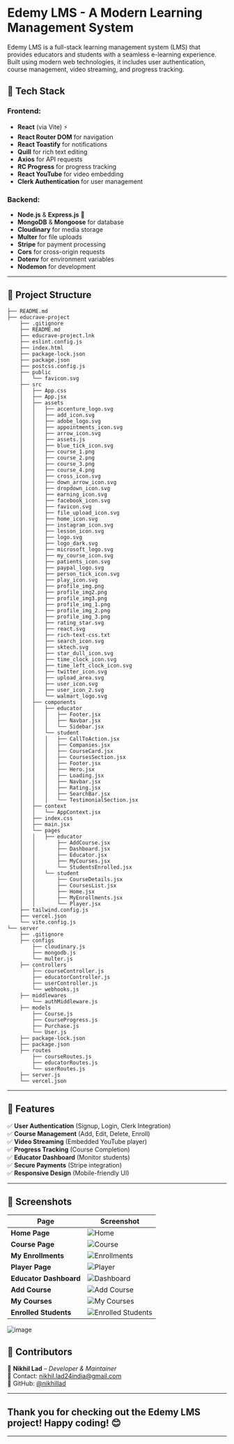 
# Edemy LMS - A Modern Learning Management System


Edemy LMS is a full-stack learning management system (LMS) that provides educators and students with a seamless e-learning experience. Built using modern web technologies, it includes user authentication, course management, video streaming, and progress tracking.

## 🚀 Tech Stack

### Frontend:
- **React** (via Vite) ⚡
- **React Router DOM** for navigation
- **React Toastify** for notifications
- **Quill** for rich text editing
- **Axios** for API requests
- **RC Progress** for progress tracking
- **React YouTube** for video embedding
- **Clerk Authentication** for user management

### Backend:
- **Node.js** & **Express.js** 🚀
- **MongoDB** & **Mongoose** for database
- **Cloudinary** for media storage
- **Multer** for file uploads
- **Stripe** for payment processing
- **Cors** for cross-origin requests
- **Dotenv** for environment variables
- **Nodemon** for development

---

## 📂 Project Structure
```
├── README.md
├── educrave-project
    ├── .gitignore
    ├── README.md
    ├── educrave-project.lnk
    ├── eslint.config.js
    ├── index.html
    ├── package-lock.json
    ├── package.json
    ├── postcss.config.js
    ├── public
    │   └── favicon.svg
    ├── src
    │   ├── App.css
    │   ├── App.jsx
    │   ├── assets
    │   │   ├── accenture_logo.svg
    │   │   ├── add_icon.svg
    │   │   ├── adobe_logo.svg
    │   │   ├── appointments_icon.svg
    │   │   ├── arrow_icon.svg
    │   │   ├── assets.js
    │   │   ├── blue_tick_icon.svg
    │   │   ├── course_1.png
    │   │   ├── course_2.png
    │   │   ├── course_3.png
    │   │   ├── course_4.png
    │   │   ├── cross_icon.svg
    │   │   ├── down_arrow_icon.svg
    │   │   ├── dropdown_icon.svg
    │   │   ├── earning_icon.svg
    │   │   ├── facebook_icon.svg
    │   │   ├── favicon.svg
    │   │   ├── file_upload_icon.svg
    │   │   ├── home_icon.svg
    │   │   ├── instagram_icon.svg
    │   │   ├── lesson_icon.svg
    │   │   ├── logo.svg
    │   │   ├── logo_dark.svg
    │   │   ├── microsoft_logo.svg
    │   │   ├── my_course_icon.svg
    │   │   ├── patients_icon.svg
    │   │   ├── paypal_logo.svg
    │   │   ├── person_tick_icon.svg
    │   │   ├── play_icon.svg
    │   │   ├── profile_img.png
    │   │   ├── profile_img2.png
    │   │   ├── profile_img3.png
    │   │   ├── profile_img_1.png
    │   │   ├── profile_img_2.png
    │   │   ├── profile_img_3.png
    │   │   ├── rating_star.svg
    │   │   ├── react.svg
    │   │   ├── rich-text-css.txt
    │   │   ├── search_icon.svg
    │   │   ├── sktech.svg
    │   │   ├── star_dull_icon.svg
    │   │   ├── time_clock_icon.svg
    │   │   ├── time_left_clock_icon.svg
    │   │   ├── twitter_icon.svg
    │   │   ├── upload_area.svg
    │   │   ├── user_icon.svg
    │   │   ├── user_icon_2.svg
    │   │   └── walmart_logo.svg
    │   ├── components
    │   │   ├── educator
    │   │   │   ├── Footer.jsx
    │   │   │   ├── Navbar.jsx
    │   │   │   └── Sidebar.jsx
    │   │   └── student
    │   │   │   ├── CallToAction.jsx
    │   │   │   ├── Companies.jsx
    │   │   │   ├── CourseCard.jsx
    │   │   │   ├── CoursesSection.jsx
    │   │   │   ├── Footer.jsx
    │   │   │   ├── Hero.jsx
    │   │   │   ├── Loading.jsx
    │   │   │   ├── Navbar.jsx
    │   │   │   ├── Rating.jsx
    │   │   │   ├── SearchBar.jsx
    │   │   │   └── TestimonialSection.jsx
    │   ├── context
    │   │   └── AppContext.jsx
    │   ├── index.css
    │   ├── main.jsx
    │   └── pages
    │   │   ├── educator
    │   │       ├── AddCourse.jsx
    │   │       ├── Dashboard.jsx
    │   │       ├── Educator.jsx
    │   │       ├── MyCourses.jsx
    │   │       └── StudentsEnrolled.jsx
    │   │   └── student
    │   │       ├── CourseDetails.jsx
    │   │       ├── CoursesList.jsx
    │   │       ├── Home.jsx
    │   │       ├── MyEnrollments.jsx
    │   │       └── Player.jsx
    ├── tailwind.config.js
    ├── vercel.json
    └── vite.config.js
└── server
    ├── .gitignore
    ├── configs
        ├── cloudinary.js
        ├── mongodb.js
        └── multer.js
    ├── controllers
        ├── courseController.js
        ├── educatorController.js
        ├── userController.js
        └── webhooks.js
    ├── middlewares
        └── authMiddleware.js
    ├── models
        ├── Course.js
        ├── CourseProgress.js
        ├── Purchase.js
        └── User.js
    ├── package-lock.json
    ├── package.json
    ├── routes
        ├── courseRoutes.js
        ├── educatorRoutes.js
        └── userRoutes.js
    ├── server.js
    └── vercel.json

```

---

## 🌟 Features

✅ **User Authentication** (Signup, Login, Clerk Integration)  
✅ **Course Management** (Add, Edit, Delete, Enroll)  
✅ **Video Streaming** (Embedded YouTube player)  
✅ **Progress Tracking** (Course Completion)  
✅ **Educator Dashboard** (Monitor students)  
✅ **Secure Payments** (Stripe integration)  
✅ **Responsive Design** (Mobile-friendly UI)  

---

## 📸 Screenshots

| Page | Screenshot |
|------|-----------|
| **Home Page** | ![Home](https://github.com/user-attachments/assets/03cf6bd7-8c30-4817-ad49-4a8fe8000541) |
| **Course Page** | ![Course](https://github.com/user-attachments/assets/e42c2660-8271-42ae-b7e3-c5278b6a9cf1) |
| **My Enrollments** | ![Enrollments](https://github.com/user-attachments/assets/a88cf7c1-cab1-4106-a64d-d7cfd5d9d4b7) |
| **Player Page** | ![Player](https://github.com/user-attachments/assets/cdc8fb2a-6f44-416f-b4bd-2f35b7acfbbd) |
| **Educator Dashboard** | ![Dashboard](https://github.com/user-attachments/assets/6c3bec05-805e-4652-ac51-113fd870b267) |
| **Add Course** | ![Add Course](https://github.com/user-attachments/assets/ee846dba-7b14-4006-ae95-8ff76402ed8d) |
| **My Courses** | ![My Courses](https://github.com/user-attachments/assets/e9f1b602-fc46-4dd7-8833-f1d8b15f43a1) |
| **Enrolled Students** | ![Enrolled Students](https://github.com/user-attachments/assets/6d118429-4aa0-487e-ad6c-1f37af3f9968) |

![image](https://github.com/user-attachments/assets/6eb66c29-6a73-4f98-9c15-7625a903a109)

## 🎯 Contributors

👤 **Nikhil Lad** – *Developer & Maintainer*  
📧 Contact: [nikhil.lad24india@gmail.com](nikhil.lad24india@gmail.com)  
🔗 GitHub: [@nikhillad](https://github.com/Gyanthakur)  

---

## Thank you for checking out the **Edemy LMS** project! Happy coding! 😊

---
